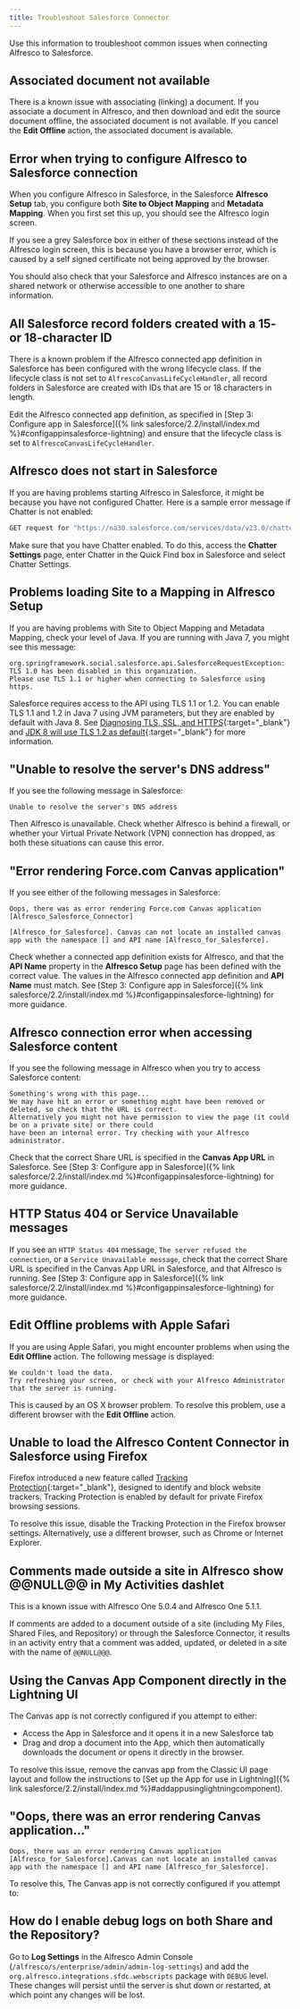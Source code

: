 ```yaml
---
title: Troubleshoot Salesforce Connector
---
```


Use this information to troubleshoot common issues when connecting Alfresco to Salesforce.

## Associated document not available

There is a known issue with associating (linking) a document. If you associate a document in Alfresco, and then download and edit the source document offline, the associated document is not available. If you cancel the **Edit Offline** action, the associated document is available.

## Error when trying to configure Alfresco to Salesforce connection

When you configure Alfresco in Salesforce, in the Salesforce **Alfresco Setup** tab, you configure both **Site to Object Mapping** and **Metadata Mapping**. When you first set this up, you should see the Alfresco login screen.

If you see a grey Salesforce box in either of these sections instead of the Alfresco login screen, this is because you have a browser error, which is caused by a self signed certificate not being approved by the browser.

You should also check that your Salesforce and Alfresco instances are on a shared network or otherwise accessible to one another to share information.

## All Salesforce record folders created with a 15- or 18-character ID

There is a known problem if the Alfresco connected app definition in Salesforce has been configured with the wrong lifecycle class. If the lifecycle class is not set to `AlfrescoCanvasLifeCycleHandler`, all record folders in Salesforce are created with IDs that are 15 or 18 characters in length.

Edit the Alfresco connected app definition, as specified in [Step 3: Configure app in Salesforce]({% link salesforce/2.2/install/index.md %}#configappinsalesforce-lightning) and ensure that the lifecycle class is set to `AlfrescoCanvasLifeCycleHandler`.

## Alfresco does not start in Salesforce

If you are having problems starting Alfresco in Salesforce, it might be because you have not configured Chatter. Here is a sample error message if Chatter is not enabled:

```bash
GET request for "https://na30.salesforce.com/services/data/v23.0/chatter/users/me" resulted in 403 (Forbidden); invoking error handler
```

Make sure that you have Chatter enabled. To do this, access the **Chatter Settings** page, enter Chatter in the Quick Find box in Salesforce and select Chatter Settings.

## Problems loading Site to a Mapping in Alfresco Setup

If you are having problems with Site to Object Mapping and Metadata Mapping, check your level of Java. If you are running with Java 7, you might see this message:

```text
org.springframework.social.salesforce.api.SalesforceRequestException: TLS 1.0 has been disabled in this organization.
Please use TLS 1.1 or higher when connecting to Salesforce using https.
```

Salesforce requires access to the API using TLS 1.1 or 1.2. You can enable TLS 1.1 and 1.2 in Java 7 using JVM parameters, but they are enabled by default with Java 8. See [Diagnosing TLS, SSL, and HTTPS](https://blogs.oracle.com/java-platform-group/diagnosing-tls,-ssl,-and-https){:target="_blank"} and [JDK 8 will use TLS 1.2 as default](https://blogs.oracle.com/java-platform-group/jdk-8-will-use-tls-12-as-default){:target="_blank"} for more information.

## "Unable to resolve the server's DNS address"

If you see the following message in Salesforce:

```text
Unable to resolve the server's DNS address
```

Then Alfresco is unavailable. Check whether Alfresco is behind a firewall, or whether your Virtual Private Network (VPN) connection has dropped, as both these situations can cause this error.

## "Error rendering Force.com Canvas application"

If you see either of the following messages in Salesforce:

```text
Oops, there was as error rendering Force.com Canvas application [Alfresco_Salesforce_Connector]
```

```text
[Alfresco_for_Salesforce]. Canvas can not locate an installed canvas app with the namespace [] and API name [Alfresco_for_Salesforce].
```

Check whether a connected app definition exists for Alfresco, and that the **API Name** property in the **Alfresco Setup** page has been defined with the correct value. The values in the Alfresco connected app definition and **API Name** must match. See [Step 3: Configure app in Salesforce]({% link salesforce/2.2/install/index.md %}#configappinsalesforce-lightning) for more guidance.

## Alfresco connection error when accessing Salesforce content

If you see the following message in Alfresco when you try to access Salesforce content:

```text
Something's wrong with this page...
We may have hit an error or something might have been removed or deleted, so check that the URL is correct.
Alternatively you might not have permission to view the page (it could be on a private site) or there could
have been an internal error. Try checking with your Alfresco administrator.
```

Check that the correct Share URL is specified in the **Canvas App URL** in Salesforce. See [Step 3: Configure app in Salesforce]({% link salesforce/2.2/install/index.md %}#configappinsalesforce-lightning) for more guidance.

## HTTP Status 404 or Service Unavailable messages

If you see an `HTTP Status 404` message, `The server refused the connection`, or a `Service Unavailable message`, check that the correct Share URL is specified in the Canvas App URL in Salesforce, and that Alfresco is running. See [Step 3: Configure app in Salesforce]({% link salesforce/2.2/install/index.md %}#configappinsalesforce-lightning) for more guidance.

## Edit Offline problems with Apple Safari

If you are using Apple Safari, you might encounter problems when using the **Edit Offline** action. The following message is displayed:

```text
We couldn't load the data.
Try refreshing your screen, or check with your Alfresco Administrator that the server is running.
```

This is caused by an OS X browser problem. To resolve this problem, use a different browser with the **Edit Offline** action.

## Unable to load the Alfresco Content Connector in Salesforce using Firefox

Firefox introduced a new feature called [Tracking Protection](https://support.mozilla.org/en-US/kb/what-happened-tracking-protection){:target="_blank"}, designed to identify and block website trackers. Tracking Protection is enabled by default for private Firefox browsing sessions.

To resolve this issue, disable the Tracking Protection in the Firefox browser settings. Alternatively, use a different browser, such as Chrome or Internet Explorer.

## Comments made outside a site in Alfresco show @@NULL@@ in My Activities dashlet
<!--THIS IS OLD!-->
This is a known issue with Alfresco One 5.0.4 and Alfresco One 5.1.1.

If comments are added to a document outside of a site (including My Files, Shared Files, and Repository) or through the Salesforce Connector, it results in an activity entry that a comment was added, updated, or deleted in a site with the name of `@@NULL@@@`.

## Using the Canvas App Component directly in the Lightning UI

The Canvas app is not correctly configured if you attempt to either:

* Access the App in Salesforce and it opens it in a new Salesforce tab
* Drag and drop a document into the App, which then automatically downloads the document or opens it directly in the browser.

To resolve this issue, remove the canvas app from the Classic UI page layout and follow the instructions to [Set up the App for use in Lightning]({% link salesforce/2.2/install/index.md %}#addappusinglightningcomponent).

## "Oops, there was an error rendering Canvas application..."

```text
Oops, there was an error rendering Canvas application [Alfresco_for_Salesforce].Canvas can not locate an installed canvas app with the namespace [] and API name [Alfresco_for_Salesforce].
```

To resolve this, The Canvas app is not correctly configured if you attempt to:

## How do I enable debug logs on both Share and the Repository?

Go to **Log Settings** in the Alfresco Admin Console (`/alfresco/s/enterprise/admin/admin-log-settings`) and add the `org.alfresco.integrations.sfdc.webscripts` package with `DEBUG` level. These changes will persist until the server is shut down or restarted, at which point any changes will be lost.
